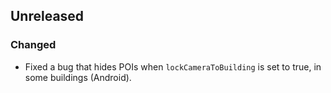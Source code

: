 ## Unreleased

### Changed
* Fixed a bug that hides POIs when `lockCameraToBuilding` is set to true, in some buildings (Android).